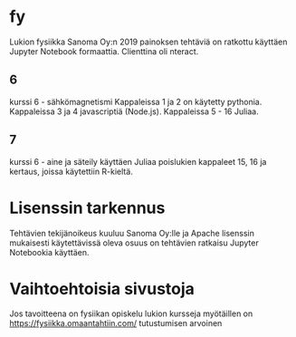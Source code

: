 # fy
Lukion fysiikka 
Sanoma Oy:n 2019 painoksen tehtäviä on ratkottu käyttäen Jupyter Notebook formaattia. Clienttina oli nteract.

## 6
kurssi 6 - sähkömagnetismi
Kappaleissa 1 ja 2 on käytetty pythonia.
Kappaleissa 3 ja 4 javascriptiä (Node.js).
Kappaleissa 5 - 16 Juliaa.

## 7
kurssi 6 - aine ja säteily käyttäen Juliaa poislukien kappaleet 15, 16 ja kertaus, joissa käytettiin R-kieltä.


# Lisenssin tarkennus
Tehtävien tekijänoikeus kuuluu Sanoma Oy:lle ja Apache lisenssin mukaisesti käytettävissä oleva osuus on tehtävien ratkaisu Jupyter Notebookia käyttäen.

# Vaihtoehtoisia sivustoja
Jos tavoitteena on fysiikan opiskelu lukion kursseja myötäillen on https://fysiikka.omaantahtiin.com/ tutustumisen arvoinen

